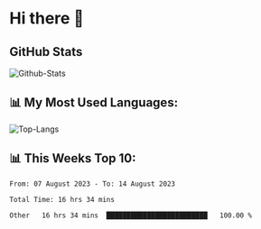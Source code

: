 # Hi there 👋

## GitHub Stats
![Github-Stats](https://github-readme-stats-sigma-five.vercel.app/api?username=ltorson&show_icons=true&theme=radical&count_private=true)

## 📊 My Most Used Languages:
![Top-Langs](https://github-readme-stats-sigma-five.vercel.app/api/top-langs/?username=LTorson&layout=compact&langs_count=10)

## 📊 This Weeks Top 10:
<!--START_SECTION:waka-->

```text
From: 07 August 2023 - To: 14 August 2023

Total Time: 16 hrs 34 mins

Other   16 hrs 34 mins  █████████████████████████   100.00 %
```

<!--END_SECTION:waka-->
